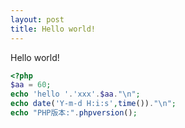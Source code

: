 ```yaml
---
layout: post
title: Hello world!
---
```


Hello world!

```php
<?php
$aa = 60;
echo 'hello '.'xxx'.$aa."\n";
echo date('Y-m-d H:i:s',time())."\n";
echo "PHP版本:".phpversion();
```